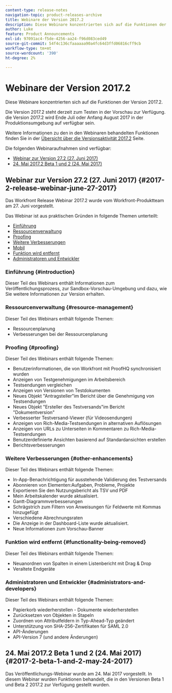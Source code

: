 ```yaml
---
content-type: release-notes
navigation-topic: product-releases-archive
title: Webinare der Version 2017.2
description: Diese Webinare konzentrierten sich auf die Funktionen der Version 2017.2.
author: Luke
feature: Product Announcements
exl-id: 97091ac4-f5de-4256-aa24-f96d083ced49
source-git-commit: 54f4c136cfaaaaaa90a4fc64d3ffd06816cff9cb
workflow-type: tm+mt
source-wordcount: '390'
ht-degree: 2%

---
```


# Webinare der Version 2017.2

Diese Webinare konzentrierten sich auf die Funktionen der Version 2017.2. 

Die Version 2017.2 steht derzeit zum Testen in der Vorschau zur Verfügung. die Version 2017.2 wird Ende Juli oder Anfang August 2017 in der Produktionsumgebung auf verfügbar sein.

Weitere Informationen zu den in den Webinaren behandelten Funktionen finden Sie in der [Übersicht über die Versionsaktivität 2017.2](../../../../product-announcements/product-releases/quarterly-release-archive/2017.2-release-activity/2017.2-release-activity-overview.md) Seite.

Die folgenden Webinaraufnahmen sind verfügbar:

* [Webinar zur Version 27.2 (27. Juni 2017)](#2017-2-release-webinar-june-27-2017)
* [24. Mai 2017.2 Beta 1 und 2 (24. Mai 2017)](#2017-2-beta-1-and-2-may-24-2017)

## Webinar zur Version 27.2 (27. Juni 2017) {#2017-2-release-webinar-june-27-2017}

Das Workfront Release Webinar 2017.2 wurde vom Workfront-Produktteam am 27. Juni vorgestellt.  

Das Webinar ist aus praktischen Gründen in folgende Themen unterteilt:

* [Einführung](#introduction)
* [Ressourcenverwaltung](#resource-management)
* [Proofing](#proofing)
* [Weitere Verbesserungen](#other-enhancements)
* [Mobil](#mobile)
* [Funktion wird entfernt](#functionality-being-removed)
* [Administratoren und Entwickler](#administrators-and-developers)

### Einführung {#introduction}

Dieser Teil des Webinars enthält Informationen zum Veröffentlichungsprozess, zur Sandbox-Vorschau-Umgebung und dazu, wie Sie weitere Informationen zur Version erhalten.

### Ressourcenverwaltung {#resource-management}

Dieser Teil des Webinars enthält folgende Themen:

* Ressourcenplanung
* Verbesserungen bei der Ressourcenplanung

### Proofing {#proofing}

Dieser Teil des Webinars enthält folgende Themen:

* Benutzerinformationen, die von Workfront mit ProofHQ synchronisiert wurden
* Anzeigen von Testgenehmigungen im Arbeitsbereich
* Testsendungen vergleichen
* Anzeigen von Versionen von Testdokumenten
* Neues Objekt &quot;Antragsteller&quot;im Bericht über die Genehmigung von Testsendungen
* Neues Objekt &quot;Ersteller des Testversands&quot;im Bericht &quot;Dokumentversion&quot;
* Verbesserter Testversand-Viewer (für Videosendungen)
* Anzeigen von Rich-Media-Testsendungen in alternativen Auflösungen
* Anzeigen von URLs zu Unterseiten in Kommentaren zu Rich-Media-Testsendungen
* Benutzerdefinierte Ansichten basierend auf Standardansichten erstellen
* Berichtsverbesserungen

### Weitere Verbesserungen {#other-enhancements}

Dieser Teil des Webinars enthält folgende Themen:

* In-App-Benachrichtigung für ausstehende Validierung des Testversands
* Abonnieren von Elementen:Aufgaben, Probleme, Projekte
* Exportieren Sie den Nutzungsbericht als TSV und PDF
* Mein Arbeitskalender wurde aktualisiert.
* Gantt-Diagrammverbesserungen
* Schrägstrich zum Filtern von Anweisungen für Feldwerte mit Kommas hinzugefügt
* Verschiedene Abrechnungsraten
* Die Anzeige in der Dashboard-Liste wurde aktualisiert.
* Neue Informationen zum Vorschau-Banner

### Funktion wird entfernt {#functionality-being-removed}

Dieser Teil des Webinars enthält folgende Themen:

* Neuanordnen von Spalten in einem Listenbericht mit Drag &amp; Drop
* Veraltete Endgeräte

### Administratoren und Entwickler {#administrators-and-developers}

Dieser Teil des Webinars enthält folgende Themen:

* Papierkorb wiederherstellen - Dokumente wiederherstellen
* Zurücksetzen von Objekten in Stapeln
* Zuordnen von Attributfeldern in Typ-Ahead-Typ geändert
* Unterstützung von SHA-256-Zertifikaten für SAML 2.0
* API-Änderungen
* API-Version 7 (und andere Änderungen)

## 24. Mai 2017.2 Beta 1 und 2 (24. Mai 2017) {#2017-2-beta-1-and-2-may-24-2017}

Das Veröffentlichungs-Webinar wurde am 24. Mai 2017 vorgestellt. In diesem Webinar wurden Funktionen behandelt, die in den Versionen Beta 1 und Beta 2 2017.2 zur Verfügung gestellt wurden.

